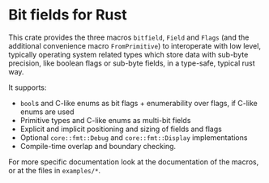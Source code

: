 # Bit fields for Rust

This crate provides the three macros `bitfield`, `Field` and `Flags` (and the additional
convenience macro `FromPrimitive`) to interoperate with low level, typically operating system
related types which store data with sub-byte precision, like boolean flags or sub-byte fields,
in a type-safe, typical rust way.

It supports:
- `bool`s and C-like enums as bit flags + enumerability over flags, if C-like enums are used
- Primitive types and C-like enums as multi-bit fields
- Explicit and implicit positioning and sizing of fields and flags
- Optional `core::fmt::Debug` and `core::fmt::Display` implementations
- Compile-time overlap and boundary checking.

For more specific documentation look at the documentation of the macros, or at the files in
`examples/*`.
